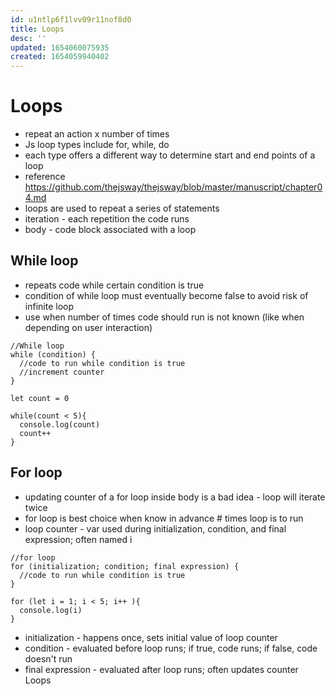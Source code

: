 ```yaml
---
id: u1ntlp6f1lvv09r11nof8d0
title: Loops
desc: ''
updated: 1654060075935
created: 1654059940402
---
```


# Loops
- repeat an action x number of times
- Js loop types include for, while, do
- each type offers a different way to determine start and end points of a loop
- reference https://github.com/thejsway/thejsway/blob/master/manuscript/chapter04.md
- loops are used to repeat a series of statements
- iteration - each repetition the code runs
- body - code block associated with a loop

## While loop
- repeats code while certain condition is true
- condition of while loop must eventually become false to avoid risk of infinite loop
- use when number of times code should run is not known (like when depending on user interaction)
```
//While loop
while (condition) {
  //code to run while condition is true
  //increment counter
}

let count = 0

while(count < 5){
  console.log(count)
  count++
}

```

## For loop
- updating counter of a for loop inside body is a bad idea - loop will iterate twice
- for loop is best choice when  know in advance # times loop is to run
- loop counter - var used during initialization, condition, and final expression; often named i
```
//for loop
for (initialization; condition; final expression) {
  //code to run while condition is true
}

for (let i = 1; i < 5; i++ ){
  console.log(i)
}
```
- initialization - happens once, sets initial value of loop counter
- condition - evaluated before loop runs; if true, code runs; if false, code doesn't run
- final expression - evaluated after loop runs; often updates counter
 Loops
